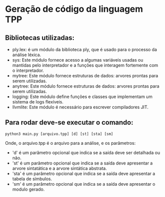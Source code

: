 # Geração de código da linguagem TPP

## Bibliotecas utilizadas:
- ply.lex: é um módulo da biblioteca ply, que é usado para o processo da análise léxica.
- sys: Este módulo fornece acesso a algumas variáveis usadas ou mantidas pelo interpretador e a funções que interagem fortemente com o interpretador.
- mytree: Este módulo fornece estruturas de dados: arvores prontas para serem utilizadas. 
- anytree: Este módulo fornece estruturas de dados: arvores prontas para serem utilizadas. 
- logging: Este módulo define funções e classes que implementam um sistema de logs flexíveis.
- llvmlite: Este módulo é necessário para escrever compiladores JIT.

## Para rodar deve-se executar o comando:
```python3 main.py [arquivo.tpp] [d] [st] [sta] [sm]```

Onde, o arquivo.tpp é o arquivo para a análise, e os parâmetros:
- 'd' é um parâmetro opcional que indica se a saída deve ser detalhada ou não.
- 'st' é um parâmetro opcional que indica se a saída deve apresentar a arvore sintatática e a arvore sintática abstrata.
- 'sta' é um parâmetro opcional que indica se a saída deve apresentar a tabela de símbulos.
- 'sm' é um parâmetro opcional que indica se a saída deve apresentar o modulo gerado.